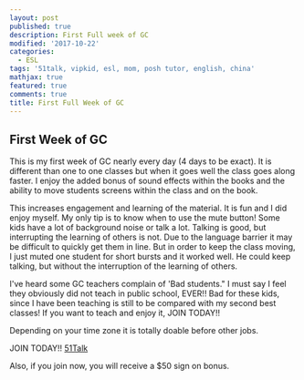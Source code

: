 ```yaml
---
layout: post
published: true
description: First Full week of GC
modified: '2017-10-22'
categories:
  - ESL
tags: '51talk, vipkid, esl, mom, posh tutor, english, china'
mathjax: true
featured: true
comments: true
title: First Full Week of GC
---
```

## First Week of GC 

This is my first week of GC nearly every day (4 days to be exact).  It is different than one to one classes but when it goes well the class goes along faster.  I enjoy the added bonus of sound effects within the books and the ability to move students screens within the class and on the book.

This increases engagement and learning of the material. It is fun and I did enjoy myself.  My only tip is to know when to use the mute button!  Some kids have a lot of background noise or talk a lot.  Talking is good, but interrupting the learning of others is not.  Due to the language barrier it may be difficult to quickly get them in line.  But in order to keep the class moving, I just muted one student for short bursts and it worked well.  He could keep talking, but without the interruption of the learning of others.

I've heard some GC teachers complain of 'Bad students."  I must say I feel they obviously did not teach in public school, EVER!! Bad for these kids, since I have been teaching is still to be compared with my second best classes!  If you want to teach and enjoy it, JOIN TODAY!!  

Depending on your time zone it is totally doable before other jobs.

JOIN TODAY!!  [51Talk](http://www.51talk.com/na?referrer=4825373)

Also, if you join now, you will receive a $50 sign on bonus.
